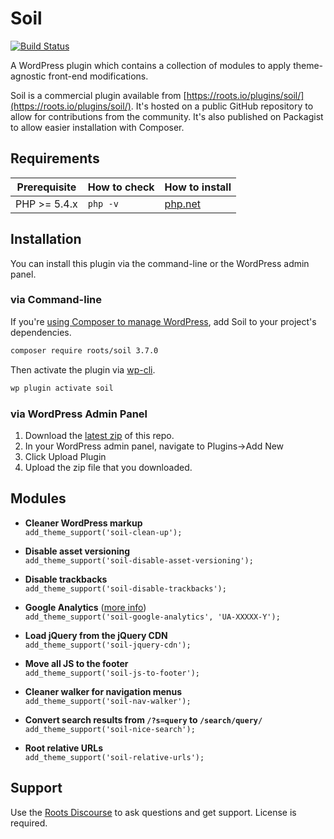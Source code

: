 # Soil
[![Build Status](https://travis-ci.org/roots/soil.svg)](https://travis-ci.org/roots/soil)

A WordPress plugin which contains a collection of modules to apply theme-agnostic front-end modifications.

Soil is a commercial plugin available from [https://roots.io/plugins/soil/](https://roots.io/plugins/soil/). It's hosted on a public GitHub repository to allow for contributions from the community. It's also published on Packagist to allow easier installation with Composer.

## Requirements

<table>
  <thead>
    <tr>
      <th>Prerequisite</th>
      <th>How to check</th>
      <th>How to install</th>
    </tr>
  </thead>
  <tbody>
    <tr>
      <td>PHP &gt;= 5.4.x</td>
      <td><code>php -v</code></td>
      <td>
        <a href="http://php.net/manual/en/install.php">php.net</a>
      </td>
    </tr>
  </tbody>
</table>

## Installation

You can install this plugin via the command-line or the WordPress admin panel.

### via Command-line

If you're [using Composer to manage WordPress](https://roots.io/using-composer-with-wordpress/), add Soil to your project's dependencies.

```sh
composer require roots/soil 3.7.0
```

Then activate the plugin via [wp-cli](http://wp-cli.org/commands/plugin/activate/).

```sh
wp plugin activate soil
```

### via WordPress Admin Panel

1. Download the [latest zip](https://github.com/roots/soil/releases/latest) of this repo.
2. In your WordPress admin panel, navigate to Plugins->Add New
3. Click Upload Plugin
4. Upload the zip file that you downloaded.

## Modules

* **Cleaner WordPress markup**<br>
  `add_theme_support('soil-clean-up');`

* **Disable asset versioning**<br>
  `add_theme_support('soil-disable-asset-versioning');`

* **Disable trackbacks**<br>
  `add_theme_support('soil-disable-trackbacks');`

* **Google Analytics** ([more info](https://github.com/roots/soil/wiki/Google-Analytics))<br>
  `add_theme_support('soil-google-analytics', 'UA-XXXXX-Y');`

* **Load jQuery from the jQuery CDN**<br>
  `add_theme_support('soil-jquery-cdn');`

* **Move all JS to the footer**<br>
  `add_theme_support('soil-js-to-footer');`

* **Cleaner walker for navigation menus**<br>
  `add_theme_support('soil-nav-walker');`

* **Convert search results from `/?s=query` to `/search/query/`**<br>
  `add_theme_support('soil-nice-search');`

* **Root relative URLs**<br>
  `add_theme_support('soil-relative-urls');`

## Support

Use the [Roots Discourse](https://discourse.roots.io/) to ask questions and get support. License is required.
